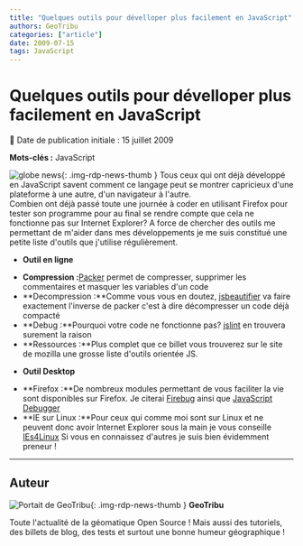 ```yaml
---
title: "Quelques outils pour dévelloper plus facilement en JavaScript"
authors: GeoTribu
categories: ["article"]
date: 2009-07-15
tags: JavaScript
---
```


# Quelques outils pour dévelloper plus facilement en JavaScript

:calendar: Date de publication initiale : 15 juillet 2009

**Mots-clés :** JavaScript

![globe news](https://cdn.geotribu.fr/img/internal/icons-rdp-news/world.png){: .img-rdp-news-thumb } Tous ceux qui ont déjà développé en JavaScript savent comment ce langage peut se montrer capricieux d'une plateforme à une autre, d'un navigateur à l'autre.  
Combien ont déjà passé toute une journée à coder en utilisant Firefox pour tester son programme pour au final se rendre compte que cela ne fonctionne pas sur Internet Explorer? A force de chercher des outils me permettant de m'aider dans mes développements je me suis constitué une petite liste d'outils que j'utilise régulièrement.

* **Outil en ligne**

+ **Compression :**[Packer](http://dean.edwards.name/packer/) permet de compresser, supprimer les commentaires et masquer les variables d'un code
+ **Decompression :**Comme vous vous en doutez, [jsbeautifier](http://jsbeautifier.org/) va faire exactement l'inverse de packer c'est à dire décompresser un code déjà compacté
+ **Debug :**Pourquoi votre code ne fonctionne pas? [jslint](http://www.jslint.com/) en trouvera surement la raison
+ **Ressources :**Plus complet que ce billet vous trouverez sur le site de mozilla une grosse liste d'outils orientée JS.

* **Outil Desktop**

+ **Firefox :**De nombreux modules permettant de vous faciliter la vie sont disponibles sur Firefox. Je citerai [Firebug](https://addons.mozilla.org/fr/firefox/addon/1843) ainsi que [JavaScript Debugger](https://addons.mozilla.org/en-US/firefox/addon/216)
+ **IE sur Linux :**Pour ceux qui comme moi sont sur Linux et ne peuvent donc avoir Internet Explorer sous la main je vous conseille [IEs4Linux](http://www.tatanka.com.br/ies4linux/page/Main_Page)
Si vous en connaissez d'autres je suis bien évidemment preneur !

----

## Auteur

![Portait de GeoTribu](https://cdn.geotribu.fr/img/internal/charte/geotribu_logo_64x64.png){: .img-rdp-news-thumb }
**GeoTribu**

Toute l'actualité de la géomatique Open Source ! Mais aussi des tutoriels, des billets de blog, des tests et surtout une bonne humeur géographique !
